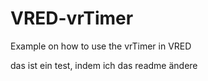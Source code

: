 # VRED-vrTimer
Example on how to use the vrTimer in VRED


das ist ein test, indem ich das readme ändere
